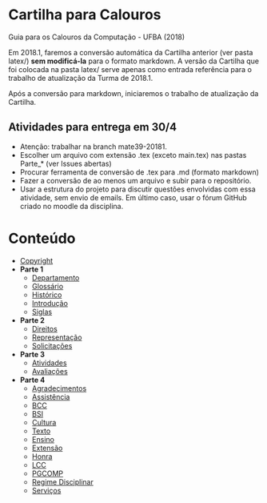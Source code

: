 # Cartilha para Calouros 

Guia para os Calouros da Computação - UFBA (2018)

Em 2018.1, faremos a conversão automática da Cartilha anterior (ver pasta latex/) **sem modificá-la**
para o formato markdown.
A versão da Cartilha que foi colocada na pasta latex/ serve apenas como entrada referência para o trabalho de atualização da Turma de 2018.1.

Após a conversão para markdown, iniciaremos o trabalho de atualização da Cartilha.

## Atividades para entrega em 30/4

- Atenção: trabalhar na branch mate39-20181.
- Escolher um arquivo com extensão .tex (exceto main.tex) nas pastas Parte_* (ver Issues abertas)
- Procurar ferramenta de conversão de .tex para .md (formato markdown)
- Fazer a conversão de ao menos um arquivo e subir para o repositório.
- Usar a estrutura do projeto para discutir questões envolvidas com essa atividade, sem envio de emails.
Em último caso, usar o fórum GitHub criado no moodle da disciplina. 


# Conteúdo

* [Copyright](link://copyright)
* **Parte 1**
    * [Departamento](link://markdown/departamento)
    * [Glossário](link://markdown/glossario)
    * [Histórico](link://markdown/historico)
    * [Introdução](link://markdown/introducao)
    * [Siglas](link://markdown/siglas)
* **Parte 2**
    * [Direitos](link://markdown/direitos)
    * [Representação](link://markdown/representacao)
    * [Solicitações](link://markdown/solicitacoes)
* **Parte 3**
    * [Atividades](link://markdown/atividades)
    * [Avaliações](link://markdown/avaliações)
* **Parte 4**
    * [Agradecimentos](link://markdown/agradecimentos)
    * [Assistência](link://markdown/assistencia)
    * [BCC](link://markdown/bcc)
    * [BSI](link://markdown/bsi)
    * [Cultura](link://markdown/cultura)
    * [Texto](link://markdown/curriculum)
    * [Ensino](link://markdown/ensino)
    * [Extensão](link://markdown/extensao)
    * [Honra](link://markdown/honra)
    * [LCC](link://markdown/lcc)
    * [PGCOMP](link://markdown/pgcomp)
    * [Regime Disciplinar](link://markdown/regdisciplinar)
    * [Serviços](link://markdown/servicos)


